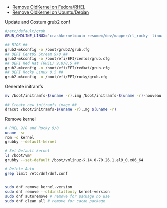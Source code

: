 - [Remove OldKernel on Fedora/RHEL](https://fostips.com/remove-old-kernels-fedora-rhel/)
- [Remove OldKernel on Ubuntu/Debian](https://ostechnix.com/remove-old-unused-linux-kernels/)

Update and Costum grub2 conf
```sh
#/etc/default/grub
GRUB_CMDLINE_LINUX="crashkernel=auto resume=/dev/mapper/rl_rocky--linux-swap rd.lvm.lv=rl_rocky-linux/root rd.lvm.lv=rl_rocky-linux/swap rhgb quiet rd.driver.blacklist=nouveau"

## BIOS ##
grub2-mkconfig -o /boot/grub2/grub.cfg
## UEFI CentOS Stream 9/8 ##
grub2-mkconfig -o /boot/efi/EFI/centos/grub.cfg
## UEFI Red Hat (RHEL) 9.0/8.5 ##
grub2-mkconfig -o /boot/efi/EFI/redhat/grub.cfg
## UEFI Rocky Linux 8.5 ##
grub2-mkconfig -o /boot/efi/EFI/rocky/grub.cfg
```

Generate initramfs
```sh
mv /boot/initramfs-$(uname -r).img /boot/initramfs-$(uname -r)-nouveau.img
 
## Create new initramfs image ##
dracut /boot/initramfs-$(uname -r).img $(uname -r)
```

Remove kernel
```sh
# RHEL 9/8 and Rocky 9/8
uname -sr
rpm -q kernel
grubby --default-kernel

# Set Default kernel
ls /boot/vm*
grubby --set-default /boot/vmlinuz-5.14.0-70.26.1.el9_0.x86_64

# Delete Auto 
grep limit /etc/dnf/dnf.conf


sudo dnf remove kernel-version
sudo dnf remove --oldinstallonly kernel-version
sudo dnf autoremove # remove for package no use
sudo dnf clean all # remove for cache package 
```
